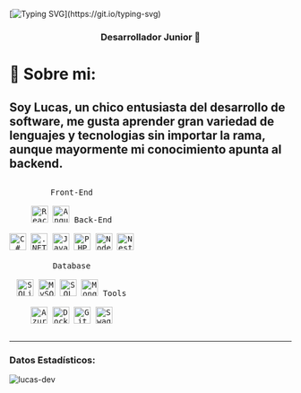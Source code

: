 [![Typing SVG](https://readme-typing-svg.herokuapp.com?color=FF3670&size=35&center=true&vCenter=true&width=1000&lines=Hola,+soy+Lucas!)](https://git.io/typing-svg)
<h3 align="center">Desarrollador Junior 🚀</h3>

# 💫 Sobre mi:

Soy Lucas, un chico entusiasta del desarrollo de software, me gusta aprender gran variedad de lenguajes y tecnologias sin importar la rama, aunque mayormente mi conocimiento apunta al backend.
---

<p style="display: inline-block;" align="center">
  <kbd>
    <kbd>Front-End</kbd>
    <br><br>
    <img width="30px" src="https://cdn.jsdelivr.net/gh/devicons/devicon/icons/react/react-original.svg" title="React" />
    <img width="30px" src="https://cdn.jsdelivr.net/gh/devicons/devicon/icons/angularjs/angularjs-plain.svg" title="AngularJS" />
  </kbd>
  <kbd>
    <kbd>Back-End</kbd>
    <br><br>
    <img width="30px" src="https://cdn.jsdelivr.net/gh/devicons/devicon/icons/csharp/csharp-original.svg" title="C#" />
    <img width="30px" src="https://cdn.jsdelivr.net/gh/devicons/devicon/icons/dot-net/dot-net-original.svg" title=".NET" />
    <img width="30px" src="https://cdn.jsdelivr.net/gh/devicons/devicon/icons/java/java-original.svg" title="Java" />
    <img width="30px" src="https://cdn.jsdelivr.net/gh/devicons/devicon/icons/php/php-original.svg" title="PHP" />
    <img width="30px" src="https://cdn.jsdelivr.net/gh/devicons/devicon/icons/nodejs/nodejs-original.svg" title="Node" />
    <img width="30px" src="https://cdn.jsdelivr.net/gh/devicons/devicon/icons/nestjs/nestjs-original.svg" title="NestJs" />
  </kbd>
  <br><br>
  <kbd>
    <kbd>Database</kbd>
    <br><br>
    <img width="30px" src="https://cdn.jsdelivr.net/gh/devicons/devicon/icons/sqlite/sqlite-original.svg" title="SQLite" />
    <img width="30px" src="https://cdn.jsdelivr.net/gh/devicons/devicon/icons/mysql/mysql-original.svg" title="MySQL" />
    <img width="30px" src="https://cdn.jsdelivr.net/gh/devicons/devicon/icons/microsoftsqlserver/microsoftsqlserver-plain.svg" title="SQL Server" />
    <img width="30px" src="https://cdn.jsdelivr.net/gh/devicons/devicon/icons/mongodb/mongodb-plain.svg" title="MongoDB" />
  </kbd>
  <kbd>
    <kbd>Tools</kbd>
    <br><br>
    <img width="30px" src="https://cdn.jsdelivr.net/gh/devicons/devicon/icons/azure/azure-plain.svg" title="Azure" />
    <img width="30px" src="https://cdn.jsdelivr.net/gh/devicons/devicon/icons/docker/docker-plain.svg" title="Docker" />
    <img width="30px" src="https://cdn.jsdelivr.net/gh/devicons/devicon/icons/git/git-plain.svg" title="Git" />
    <img width="30px" src="https://cdn.jsdelivr.net/gh/devicons/devicon/icons/swagger/swagger-plain.svg" title="Swagger" />
    
  </kbd>
</p>

---

<h3>Datos Estadísticos:</h3>
<!-- Estadísticas generales de GitHub -->
<p><img align="center" src="https://github-readme-stats.vercel.app/api?username=LucasNacif&show_icons=true&locale=en&bg_color=0d1117&text_color=ffffff&repo=convoychat" alt="lucas-dev" /></p>


